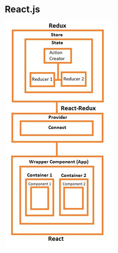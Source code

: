 # React.js

![React & Redux Life Cycle](https://raw.githubusercontent.com/nazmulb/react.js/master/React-Redux-Life-Cycle.jpg)
